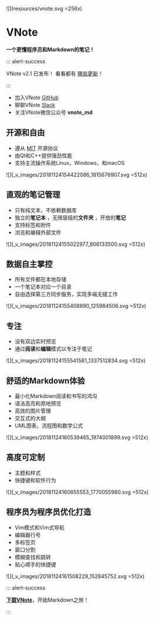 ![](resources/vnote.svg =256x)

# VNote
**一个更懂程序员和Markdown的笔记！**

::: alert-success

VNote v2.1 已发布！ 看看都有 [哪些更新](https://github.com/tamlok/vnote/releases/latest)！

:::

- 加入VNote [GitHub](https://github.com/tamlok/vnote)
- 聊聊VNote [Slack](https://join.slack.com/t/vnote/shared_invite/enQtNDg2MzY0NDg3NzI4LTQ1Yzk1YjA5MjAyYTU0MjJkMTUxNmRiYWQ2YjlkOWU0ZGZlMTFlZTAxNzg0ZGUyNzI0ZGY2NDg4MmU1M2FkMDg)
- 关注VNote微信公众号 **vnote_md**

## 开源和自由
- 遵从 [MIT](http://opensource.org/licenses/MIT) 开源协议
- 由Qt和C++提供强劲性能
- 支持主流操作系统Linux，Windows，和macOS

![](_v_images/20181124154422086_1815676907.svg =512x)

## 直观的笔记管理
- 只有纯文本，不依赖数据库
- 独立的**笔记本** ，无限层级的**文件夹** ，开放的**笔记**
- 支持标签和附件
- 浏览和编辑外部文件

![](_v_images/20181124155022977_806133500.svg =512x)

## 数据自主掌控
- 所有文件都在本地存储
- 一个笔记本对应一个目录
- 自由选择第三方同步服务，实现多端无缝工作

![](_v_images/20181124155408890_125984506.svg =512x)

## 专注
- 没有双边实时预览
- 通过**阅读**和**编辑**模式以专注于笔记

![](_v_images/20181124155541581_1337512834.svg =512x)

## 舒适的Markdown体验
- 最小化Markdown阅读和书写的鸿沟
- 语法高亮和原地预览
- 高效的图片管理
- 交互式的大纲
- UML图表，流程图和数学公式

![](_v_images/20181124160539465_1974001899.svg =512x)

## 高度可定制
- 主题和样式
- 快捷键和软件行为

![](_v_images/20181124160655553_1770055980.svg =512x)

## 程序员为程序员优化打造
- Vim模式和Vim式导航
- 编辑器行号
- 多标签页
- 窗口分割
- 模糊查找和跳转
- 贴心顺手的快捷键

![](_v_images/20181124161508229_152845752.svg =512x)

::: alert-success

[**下载VNote**](downloads.md)，开始Markdown之旅！

:::